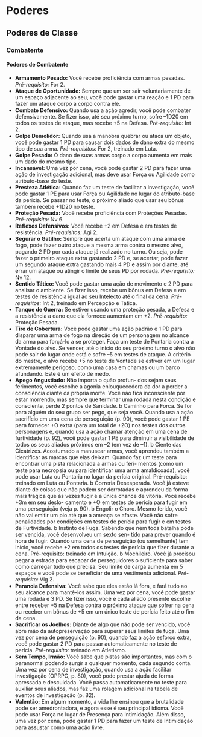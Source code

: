 # Poderes

## Poderes de Classe

### Combatente

#### Poderes de Combatente
* **Armamento Pesado:** Você recebe proficiência com armas pesadas. _Pré-requisito:_ For 2.
* **Ataque de Oportunidade:** Sempre que um ser sair voluntariamente de um espaço adjacente ao seu, você pode gastar uma reação e 1 PD para fazer um ataque corpo a corpo contra ele.
* **Combate Defensivo:** Quando usa a ação agredir, você pode combater defensivamente. Se fizer isso, até seu próximo turno, sofre –1D20 em todos os testes de ataque, mas recebe +5 na Defesa. _Pré-requisito:_ Int 2.
* **Golpe Demolidor:** Quando usa a manobra quebrar ou ataca um objeto, você pode gastar 1 PD para causar dois dados de dano extra do mesmo tipo de sua arma. _Pré-requisitos:_ For 2, treinado em Luta.
* **Golpe Pesado:** O dano de suas armas corpo a corpo aumenta em mais um dado do mesmo tipo.
* **Incansável:** Uma vez por cena, você pode gastar 2 PD para fazer uma ação de investigação adicional, mas deve usar Força ou Agilidade como atributo-base do teste.
* **Presteza Atlética:** Quando faz um teste de facilitar a investigação, você pode gastar 1 PE para usar Força ou Agilidade no lugar do atributo-base da perícia. Se passar no teste, o próximo aliado que usar seu bônus também recebe +1D20 no teste.
* **Proteção Pesada:** Você recebe proficiência com Proteções Pesadas. _Pré-requisito:_ Nv 6.
* **Reflexos Defensivos:** Você recebe +2 em Defesa e em testes de resistência. _Pré-requisitos:_ Agi 2.
* **Segurar o Gatilho:** Sempre que acerta um ataque com uma arma de fogo, pode fazer outro ataque a mesma arma contra o mesmo alvo, pagando 2 PD por cada ataque já realizado no turno. Ou seja, pode fazer o primeiro ataque extra gastando 2 PD e, se acertar, pode fazer um segundo ataque extra gastando mais 4 PD e assim por diante, até errar um ataque ou atingir o limite de seus PD por rodada. _Pré-requisito:_ Nv 12.
* **Sentido Tático:** Você pode gastar uma ação de movimento e 2 PD para analisar o ambiente. Se fizer isso, recebe um bônus em Defesa e em testes de resistência igual ao seu Intelecto até o final da cena. _Pré-requisitos:_ Int 2, treinado em Percepção e Tática.
* **Tanque de Guerra:** Se estiver usando uma proteção pesada, a Defesa e a resistência a dano que ela fornece aumentam em +2. _Pré-requisito:_ Proteção Pesada.
* **Tiro de Cobertura:** Você pode gastar uma ação padrão e 1 PD para disparar uma arma de fogo na direção de um personagem no alcance da arma para forçá-lo a se proteger. Faça um teste de Pontaria contra a Vontade do alvo. Se vencer, até o início do seu próximo turno o alvo não pode sair do lugar onde está e sofre –5 em testes de ataque. A critério do mestre, o alvo recebe +5 no teste de Vontade se estiver em um lugar extremamente perigoso, como uma casa em chamas ou um barco afundando. Este é um efeito de medo.
* **Apego Angustiado:** Não importa o quão profun-
dos sejam seus ferimentos, você escolhe a agonia
enlouquecedora da dor a perder a consciência
diante da própria morte. Você não fica inconsciente
por estar morrendo, mas sempre que terminar
uma rodada nesta condição e consciente, perde 2
pontos de Sanidade.
b Caminho para Forca. Se for para alguém do seu
grupo ser pego, que seja você. Quando usa a ação
sacrifício em uma cena de perseguição (p. 90), você
pode gastar 1 PE para fornecer +O extra (para um
total de +2O) nos testes dos outros personagens e,
quando usa a ação chamar atenção em uma cena
de furtividade (p. 92), você pode gastar 1 PE para
diminuir a visibilidade de todos os seus aliados
próximos em –2 (em vez de –1).
b Ciente das Cicatrizes. Acostumado a manusear
armas, você aprendeu também a identificar as
marcas que elas deixam. Quando faz um teste para
encontrar uma pista relacionada a armas ou feri-
mentos (como um teste para necropsia ou para
identificar uma arma amaldiçoada), você pode
usar Luta ou Pontaria no lugar da perícia original.
Pré-requisito: treinado em Luta ou Pontaria.
b Correria Desesperada. Você já esteve diante de
coisas que não podem ser derrotadas e aprendeu
da forma mais trágica que às vezes fugir é a única
chance de vitória. Você recebe +3m em seu deslo-
camento e +O em testes de perícia para fugir em
uma perseguição (veja p. 90).
b Engolir o Choro. Mesmo ferido, você não vai emitir
um pio até que a ameaça se afaste. Você não sofre
penalidades por condições em testes de perícia
para fugir e em testes de Furtividade.
b Instinto de Fuga. Sabendo que nem toda batalha
pode ser vencida, você desenvolveu um sexto sen-
tido para prever quando é hora de fugir. Quando
uma cena de perseguição (ou semelhante) tem
início, você recebe +2 em todos os testes de perícia
que fizer durante a cena. Pré-requisito: treinado
em Intuição.
b Mochileiro. Você já precisou pegar a estrada para
escapar de perseguidores o suficiente para saber
como carregar tudo que precisa. Seu limite de carga
aumenta em 5 espaços e você pode se beneficiar de uma vestimenta adicional. _Pré-requisito:_ Vig 2.
* **Paranoia Defensiva:** Você sabe que eles estão lá fora, e fará tudo ao seu alcance para mantê-los assim. Uma vez por cena, você pode gastar uma rodada e 3 PD. Se fizer isso, você e cada aliado presente escolhe entre receber +5 na Defesa contra o próximo ataque que sofrer na cena ou receber um bônus de +5 em um único teste de perícia feito até o fim da cena.
* **Sacrificar os Joelhos:** Diante de algo que não pode ser vencido, você abre mão da autopreservação para superar seus limites de fuga. Uma vez por cena de perseguição (p. 90), quando faz a ação esforço extra, você pode gastar 2 PD para passar automaticamente no teste de perícia. _Pré-requisito:_ treinado em Atletismo.
* **Sem Tempo, Irmão:** Você sabe que pistas são importantes, mas com o paranormal podendo surgir a qualquer momento, cada segundo conta. Uma vez por cena de investigação, quando usa a ação facilitar investigação (OPRPG, p. 80), você pode prestar ajuda de forma apressada e descuidada. Você passa automaticamente no teste para auxiliar seus aliados, mas faz uma rolagem adicional na tabela de eventos de investigação (p. 82).
* **Valentão:** Em algum momento, a vida lhe ensinou que a brutalidade pode ser amedrontadora, e agora esse é seu principal idioma. Você pode usar Força no lugar de Presença para Intimidação. Além disso, uma vez por cena, pode gastar 1 PD para fazer um teste de Intimidação para assustar como uma ação livre.